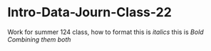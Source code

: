 # Intro-Data-Journ-Class-22
Work for summer 124 class, how to format 
this is _italics_
this is *Bold*
_Combining them *both*_
